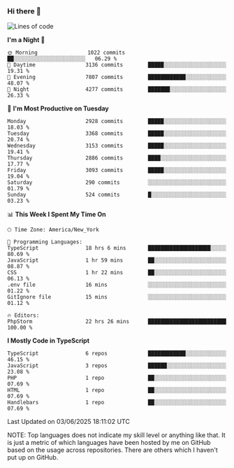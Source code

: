 ### Hi there 👋

<!--
**LynxJinxxy/LynxJinxxy** is a ✨ _special_ ✨ repository because its `README.md` (this file) appears on your GitHub profile.

Here are some ideas to get you started:

- 🔭 I’m currently working on ...
- 🌱 I’m currently learning ...
- 👯 I’m looking to collaborate on ...
- 🤔 I’m looking for help with ...
- 💬 Ask me about ...
- 📫 How to reach me: ...
- 😄 Pronouns: ...
- ⚡ Fun fact: ...
-->

<!--START_SECTION:waka-->
![Lines of code](https://img.shields.io/badge/From%20Hello%20World%20I%27ve%20Written-24.8%20million%20lines%20of%20code-blue)

**I'm a Night 🦉** 

```text
🌞 Morning                1022 commits        ██░░░░░░░░░░░░░░░░░░░░░░░   06.29 % 
🌆 Daytime                3136 commits        █████░░░░░░░░░░░░░░░░░░░░   19.31 % 
🌃 Evening                7807 commits        ████████████░░░░░░░░░░░░░   48.07 % 
🌙 Night                  4277 commits        ███████░░░░░░░░░░░░░░░░░░   26.33 % 
```
📅 **I'm Most Productive on Tuesday** 

```text
Monday                   2928 commits        █████░░░░░░░░░░░░░░░░░░░░   18.03 % 
Tuesday                  3368 commits        █████░░░░░░░░░░░░░░░░░░░░   20.74 % 
Wednesday                3153 commits        █████░░░░░░░░░░░░░░░░░░░░   19.41 % 
Thursday                 2886 commits        ████░░░░░░░░░░░░░░░░░░░░░   17.77 % 
Friday                   3093 commits        █████░░░░░░░░░░░░░░░░░░░░   19.04 % 
Saturday                 290 commits         ░░░░░░░░░░░░░░░░░░░░░░░░░   01.79 % 
Sunday                   524 commits         █░░░░░░░░░░░░░░░░░░░░░░░░   03.23 % 
```


📊 **This Week I Spent My Time On** 

```text
🕑︎ Time Zone: America/New_York

💬 Programming Languages: 
TypeScript               18 hrs 6 mins       ████████████████████░░░░░   80.69 % 
JavaScript               1 hr 59 mins        ██░░░░░░░░░░░░░░░░░░░░░░░   08.87 % 
CSS                      1 hr 22 mins        ██░░░░░░░░░░░░░░░░░░░░░░░   06.13 % 
.env file                16 mins             ░░░░░░░░░░░░░░░░░░░░░░░░░   01.22 % 
GitIgnore file           15 mins             ░░░░░░░░░░░░░░░░░░░░░░░░░   01.12 % 

🔥 Editors: 
PhpStorm                 22 hrs 26 mins      █████████████████████████   100.00 % 
```

**I Mostly Code in TypeScript** 

```text
TypeScript               6 repos             ████████████░░░░░░░░░░░░░   46.15 % 
JavaScript               3 repos             ██████░░░░░░░░░░░░░░░░░░░   23.08 % 
PHP                      1 repo              ██░░░░░░░░░░░░░░░░░░░░░░░   07.69 % 
HTML                     1 repo              ██░░░░░░░░░░░░░░░░░░░░░░░   07.69 % 
Handlebars               1 repo              ██░░░░░░░░░░░░░░░░░░░░░░░   07.69 % 
```




 Last Updated on 03/06/2025 18:11:02 UTC
<!--END_SECTION:waka-->
NOTE: Top languages does not indicate my skill level or anything like that. It is just a metric of which languages have been hosted by me on GitHub based on the usage across repositories. There are others which I haven't put up on GitHub.
